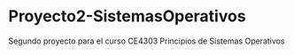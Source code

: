 # Proyecto2-SistemasOperativos
Segundo proyecto para el curso CE4303 Principios de Sistemas Operativos
